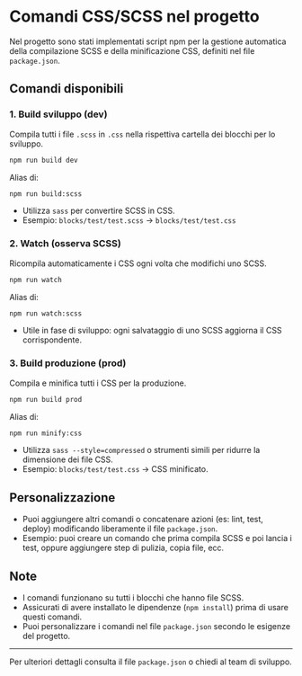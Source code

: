 # Comandi CSS/SCSS nel progetto

Nel progetto sono stati implementati script npm per la gestione automatica della compilazione SCSS e della minificazione CSS, definiti nel file `package.json`.

## Comandi disponibili

### 1. Build sviluppo (dev)
Compila tutti i file `.scss` in `.css` nella rispettiva cartella dei blocchi per lo sviluppo.

```sh
npm run build dev
```
Alias di:
```sh
npm run build:scss
```

- Utilizza `sass` per convertire SCSS in CSS.
- Esempio: `blocks/test/test.scss` → `blocks/test/test.css`

### 2. Watch (osserva SCSS)
Ricompila automaticamente i CSS ogni volta che modifichi uno SCSS.

```sh
npm run watch
```
Alias di:
```sh
npm run watch:scss
```

- Utile in fase di sviluppo: ogni salvataggio di uno SCSS aggiorna il CSS corrispondente.

### 3. Build produzione (prod)
Compila e minifica tutti i CSS per la produzione.

```sh
npm run build prod
```
Alias di:
```sh
npm run minify:css
```

- Utilizza `sass --style=compressed` o strumenti simili per ridurre la dimensione dei file CSS.
- Esempio: `blocks/test/test.css` → CSS minificato.
## Personalizzazione

- Puoi aggiungere altri comandi o concatenare azioni (es: lint, test, deploy) modificando liberamente il file `package.json`.
- Esempio: puoi creare un comando che prima compila SCSS e poi lancia i test, oppure aggiungere step di pulizia, copia file, ecc.


## Note
- I comandi funzionano su tutti i blocchi che hanno file SCSS.
- Assicurati di avere installato le dipendenze (`npm install`) prima di usare questi comandi.
- Puoi personalizzare i comandi nel file `package.json` secondo le esigenze del progetto.

---

Per ulteriori dettagli consulta il file `package.json` o chiedi al team di sviluppo.
